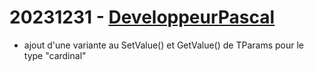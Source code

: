 # 20231231 - [DeveloppeurPascal](https://github.com/DeveloppeurPascal)

* ajout d'une variante au SetValue() et GetValue() de TParams pour le type "cardinal"
